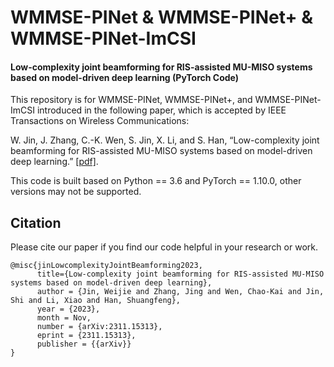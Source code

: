 # WMMSE-PINet & WMMSE-PINet+ & WMMSE-PINet-ImCSI
#### Low-complexity joint beamforming for RIS-assisted MU-MISO systems based on model-driven deep learning (PyTorch Code)

This repository is for WMMSE-PINet, WMMSE-PINet+, and WMMSE-PINet-ImCSI introduced in the following paper, which is accepted by IEEE Transactions on Wireless Communications:

W. Jin, J. Zhang, C.-K. Wen, S. Jin, X. Li, and S. Han, “Low-complexity joint beamforming for RIS-assisted MU-MISO systems based on model-driven deep learning.” [[pdf]](http://arxiv.org/abs/2311.15313).

This code is built based on Python == 3.6 and PyTorch == 1.10.0, other versions may not be supported.

## Citation
Please cite our paper if you find our code helpful in your research or work.
```
@misc{jinLowcomplexityJointBeamforming2023,
      title={Low-complexity joint beamforming for RIS-assisted MU-MISO systems based on model-driven deep learning}, 
      author = {Jin, Weijie and Zhang, Jing and Wen, Chao-Kai and Jin, Shi and Li, Xiao and Han, Shuangfeng},
      year = {2023},
      month = Nov,
      number = {arXiv:2311.15313},
      eprint = {2311.15313},
      publisher = {{arXiv}}
}
